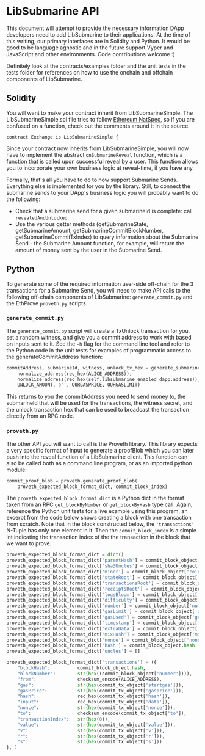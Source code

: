 # LibSubmarine API

This document will attempt to provide the necessary information DApp developers need to add LibSubmarine to their applications. At the time of this writing, our primary interfaces are in Solidity and Python. It would be good to be language agnostic and in the future support Vyper and JavaScript and other environments. Code contributions welcome :)

Definitely look at the contracts/examples folder and the unit tests in the tests folder for references on how to use the onchain and offchain components of LibSubmarine.

## Solidity

You will want to make your contract inherit from LibSubmarineSimple. The LibSubmarineSimple.sol file tries to follow [Ethereum NatSpec](https://github.com/ethereum/wiki/wiki/Ethereum-Natural-Specification-Format), so if you are confused on a function, check out the comments around it in the source. 

```
contract Exchange is LibSubmarineSimple {
```

Since your contract now inherits from LibSubmarineSimple, you will now have to implement the abstract `onSubmarineReveal` function, which is a function that is called upon successful reveal by a user. This function allows you to incorporate your own business logic at reveal-time, if you have any.

Formally, that's all you have to do to now support Submarine Sends. Everything else is implemented for you by the library. Still, to connect the submarine sends to your DApp's business logic you will probably want to do the following:

* Check that a submarine send for a given submarineId is complete: call `revealedAndUnlocked`.
* Use the various getter methods (getSubmarineState, getSubmarineAmount, getSubmarineCommitBlockNumber, getSubmarineCommitTxIndex) to query information about the Submarine Send - the Submarine Amount function, for example, will return the amount of money sent by the user in the Submarine Send.

## Python

To generate some of the required information user-side off-chain for the 3 transactions for a Submarine Send, you will need to make API calls to the following off-chain components of LibSubmarine: `generate_commit.py` and the EthProve `proveth.py` scripts.

### `generate_commit.py`

The `generate_commit.py` script will create a TxUnlock transaction for you, set a random witness, and give you a commit address to work with based on inputs sent to it. See the `-h` flag for the command line tool and refer to the Python code in the unit tests for examples of programmatic access to the generateCommitAddress function:

```python
commitAddress, submarineId, witness, unlock_tx_hex = generate_submarine_commit.generateCommitAddress(
    normalize_address(rec_hex(ALICE_ADDRESS)),
    normalize_address(rec_hex(self.libsubmarine_enabled_dapp.address)),
    UNLOCK_AMOUNT, b'', OURGASPRICE, OURGASLIMIT)
```

This returns to you the commitAddress you need to send money to, the submarineId that will be used for the transactions, the witness secret, and the unlock transaction hex that can be used to broadcast the transaction directly from an RPC node.

### `proveth.py`

The other API you will want to call is the Proveth library. This library expects a very specific format of input to generate a proofBlob which you can later push into the reveal function of a LibSubmarine client. This function can also be called both as a command line program, or as an imported python module:

```python
commit_proof_blob = proveth.generate_proof_blob(
	proveth_expected_block_format_dict, commit_block_index)
```

The `proveth_expected_block_format_dict` is a Python dict in the format taken from an RPC `get_blockByNumber` or `get_blockByHash` type call. Again, reference the Python unit tests for a live example using this program, an excerpt from the code below shows creating a block with one transaction from scratch. Note that in the block constructed below, the `'transactions'` N-Tuple has only one element in it. Then the `commit_block_index` is a simple int indicating the transaction index of the the transaction in the block that we want to prove.

```python
proveth_expected_block_format_dict = dict()
proveth_expected_block_format_dict['parentHash'] = commit_block_object['prevhash']
proveth_expected_block_format_dict['sha3Uncles'] = commit_block_object['uncles_hash']
proveth_expected_block_format_dict['miner'] = commit_block_object['coinbase']
proveth_expected_block_format_dict['stateRoot'] = commit_block_object['state_root']
proveth_expected_block_format_dict['transactionsRoot'] = commit_block_object['tx_list_root']
proveth_expected_block_format_dict['receiptsRoot'] = commit_block_object['receipts_root']
proveth_expected_block_format_dict['logsBloom'] = commit_block_object['bloom']
proveth_expected_block_format_dict['difficulty'] = commit_block_object['difficulty']
proveth_expected_block_format_dict['number'] = commit_block_object['number']
proveth_expected_block_format_dict['gasLimit'] = commit_block_object['gas_limit']
proveth_expected_block_format_dict['gasUsed'] = commit_block_object['gas_used']
proveth_expected_block_format_dict['timestamp'] = commit_block_object['timestamp']
proveth_expected_block_format_dict['extraData'] = commit_block_object['extra_data']
proveth_expected_block_format_dict['mixHash'] = commit_block_object['mixhash']
proveth_expected_block_format_dict['nonce'] = commit_block_object['nonce']
proveth_expected_block_format_dict['hash'] = commit_block_object.hash
proveth_expected_block_format_dict['uncles'] = []

proveth_expected_block_format_dict['transactions'] = ({
    "blockHash":          commit_block_object.hash,
    "blockNumber":        str(hex((commit_block_object['number']))),
    "from":               checksum_encode(ALICE_ADDRESS),
    "gas":                str(hex(commit_tx_object['startgas'])),
    "gasPrice":           str(hex(commit_tx_object['gasprice'])),
    "hash":               rec_hex(commit_tx_object['hash']),
    "input":              rec_hex(commit_tx_object['data']),
    "nonce":              str(hex(commit_tx_object['nonce'])),
    "to":                 checksum_encode(commit_tx_object['to']),
    "transactionIndex":   str(hex(0)),
    "value":              str(hex(commit_tx_object['value'])),
    "v":                  str(hex(commit_tx_object['v'])),
    "r":                  str(hex(commit_tx_object['r'])),
    "s":                  str(hex(commit_tx_object['s']))
}, )
```
